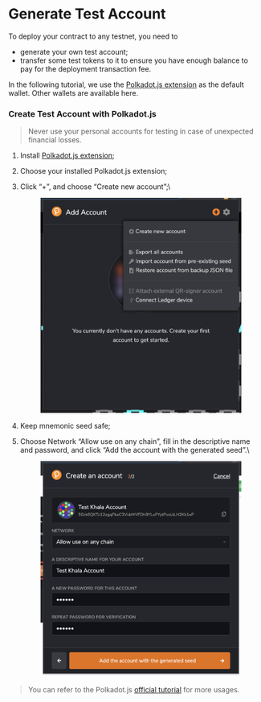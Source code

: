 # Generate Test Account

To deploy your contract to any testnet, you need to

* generate your own test account;
* transfer some test tokens to it to ensure you have enough balance to pay for the deployment transaction fee.

In the following tutorial, we use the [Polkadot.js extension](https://polkadot.js.org/extension/) as the default wallet. Other wallets are available here.

### Create Test Account with Polkadot.js <a href="#create-test-account-with-polkadotjs" id="create-test-account-with-polkadotjs"></a>

> Never use your personal accounts for testing in case of unexpected financial losses.

1. Install [Polkadot.js extension](https://polkadot.js.org/extension/);
2. Choose your installed Polkadot.js extension;
3.  Click “+”, and choose “Create new account”;\


    <figure><img src="../../.gitbook/assets/new-account.png" alt=""><figcaption></figcaption></figure>
4. Keep mnemonic seed safe;
5.  Choose Network “Allow use on any chain”, fill in the descriptive name and password, and click “Add the account with the generated seed”.\


    <figure><img src="../../.gitbook/assets/choose-network.png" alt=""><figcaption></figcaption></figure>

> You can refer to the Polkadot.js [official tutorial](https://wiki.polkadot.network/docs/learn-account-generation#polkadotjs-browser-extension) for more usages.
